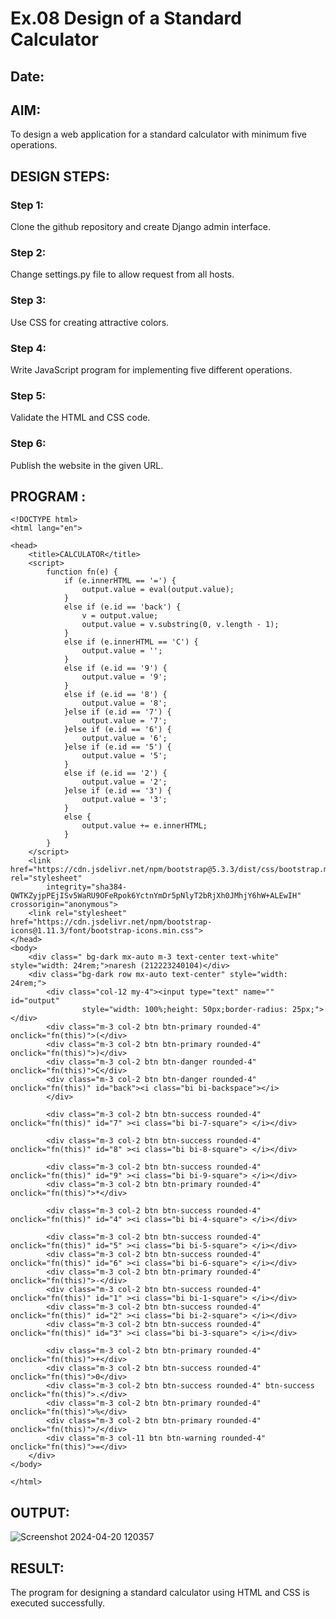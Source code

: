 # Ex.08 Design of a Standard Calculator
## Date:

## AIM:
To design a web application for a standard calculator with minimum five operations.

## DESIGN STEPS:

### Step 1:
Clone the github repository and create Django admin interface.

### Step 2:
Change settings.py file to allow request from all hosts.

### Step 3:
Use CSS for creating attractive colors.

### Step 4:
Write JavaScript program for implementing five different operations.

### Step 5:
Validate the HTML and CSS code.

### Step 6:
Publish the website in the given URL.

## PROGRAM :
```
<!DOCTYPE html>
<html lang="en">

<head>
    <title>CALCULATOR</title>
    <script>
        function fn(e) {
            if (e.innerHTML == '=') {
                output.value = eval(output.value);
            }
            else if (e.id == 'back') {
                v = output.value;
                output.value = v.substring(0, v.length - 1);
            }
            else if (e.innerHTML == 'C') {
                output.value = '';
            }
            else if (e.id == '9') {
                output.value = '9';
            }
            else if (e.id == '8') {
                output.value = '8';
            }else if (e.id == '7') {
                output.value = '7';
            }else if (e.id == '6') {
                output.value = '6';
            }else if (e.id == '5') {
                output.value = '5';
            }
            else if (e.id == '2') {
                output.value = '2';
            }else if (e.id == '3') {
                output.value = '3';
            }
            else {
                output.value += e.innerHTML;
            }
        }
    </script>
    <link href="https://cdn.jsdelivr.net/npm/bootstrap@5.3.3/dist/css/bootstrap.min.css" rel="stylesheet"
        integrity="sha384-QWTKZyjpPEjISv5WaRU9OFeRpok6YctnYmDr5pNlyT2bRjXh0JMhjY6hW+ALEwIH" crossorigin="anonymous">
    <link rel="stylesheet" href="https://cdn.jsdelivr.net/npm/bootstrap-icons@1.11.3/font/bootstrap-icons.min.css">
</head>
<body>
    <div class=" bg-dark mx-auto m-3 text-center text-white" style="width: 24rem;">naresh (212223240104)</div>
    <div class="bg-dark row mx-auto text-center" style="width: 24rem;">
        <div class="col-12 my-4"><input type="text" name="" id="output"
                style="width: 100%;height: 50px;border-radius: 25px;"></div>
        <div class="m-3 col-2 btn btn-primary rounded-4" onclick="fn(this)">(</div>
        <div class="m-3 col-2 btn btn-primary rounded-4" onclick="fn(this)">)</div>
        <div class="m-3 col-2 btn btn-danger rounded-4" onclick="fn(this)">C</div>
        <div class="m-3 col-2 btn btn-danger rounded-4" onclick="fn(this)" id="back"><i class="bi bi-backspace"></i>
        </div>
        
        <div class="m-3 col-2 btn btn-success rounded-4" onclick="fn(this)" id="7" ><i class="bi bi-7-square"> </i></div>
        
        <div class="m-3 col-2 btn btn-success rounded-4" onclick="fn(this)" id="8" ><i class="bi bi-8-square"> </i></div>

        <div class="m-3 col-2 btn btn-success rounded-4" onclick="fn(this)" id="9" ><i class="bi bi-9-square"> </i></div>
        <div class="m-3 col-2 btn btn-primary rounded-4" onclick="fn(this)">*</div>
        
        <div class="m-3 col-2 btn btn-success rounded-4" onclick="fn(this)" id="4" ><i class="bi bi-4-square"> </i></div>
 
        <div class="m-3 col-2 btn btn-success rounded-4" onclick="fn(this)" id="5" ><i class="bi bi-5-square"> </i></div>
        <div class="m-3 col-2 btn btn-success rounded-4" onclick="fn(this)" id="6" ><i class="bi bi-6-square"> </i></div>
        <div class="m-3 col-2 btn btn-primary rounded-4" onclick="fn(this)">-</div>
        <div class="m-3 col-2 btn btn-success rounded-4" onclick="fn(this)" id="1" ><i class="bi bi-1-square"> </i></div>
        <div class="m-3 col-2 btn btn-success rounded-4" onclick="fn(this)" id="2" ><i class="bi bi-2-square"> </i></div>
        <div class="m-3 col-2 btn btn-success rounded-4" onclick="fn(this)" id="3" ><i class="bi bi-3-square"> </i></div>

        <div class="m-3 col-2 btn btn-primary rounded-4" onclick="fn(this)">+</div>
        <div class="m-3 col-2 btn btn-success rounded-4" onclick="fn(this)">0</div>
        <div class="m-3 col-2 btn btn-success rounded-4" btn-success onclick="fn(this)">.</div>
        <div class="m-3 col-2 btn btn-primary rounded-4" onclick="fn(this)">%</div>
        <div class="m-3 col-2 btn btn-primary rounded-4" onclick="fn(this)">/</div>
        <div class="m-3 col-11 btn btn-warning rounded-4" onclick="fn(this)">=</div>
    </div>
</body>

</html>
```
## OUTPUT:
![Screenshot 2024-04-20 120357](https://github.com/feryjfgkuyfgewjfgew/Calc/assets/150319377/1d35ae8e-a4d8-4d74-98f8-e5b55560cb56)



## RESULT:
The program for designing a standard calculator using HTML and CSS is executed successfully.
